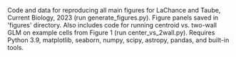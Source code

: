 Code and data for reproducing all main figures for LaChance and Taube, Current Biology, 2023 (run generate_figures.py). Figure panels saved in 'figures' directory.
Also includes code for running centroid vs. two-wall GLM on example cells from Figure 1 (run center_vs_2wall.py).
Requires Python 3.9, matplotlib, seaborn, numpy, scipy, astropy, pandas, and built-in tools.